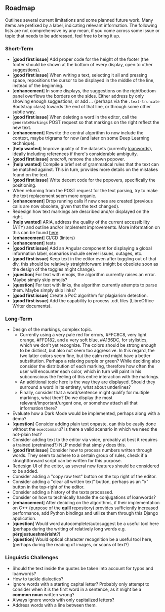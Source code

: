 ## Roadmap

Outlines several current limitations and some planned future work. Many items are prefixed by a label, indicating
relevant information. The following lists are not comprehensive by any mean, if you come across some issue or topic that
needs to be addressed, feel free to bring it up.

### Short-Term

- [**good first issue**] Add proper code for the height of the footer (the footer should be shown at the bottom of every
  display, open to other suggestions).
- [**good first issue**] When writing a text, selecting it all and pressing space, repositions the cursor to be
  displayed in the middle of the line, instead of the beginning.
- [**enhancement**] In some displays, the suggestions on the right/bottom panel overflows the borders on the sides.
  Either address by only showing enough suggestions, or add ... (perhaps via the `.text-truncate` Bootstrap class)
  towards the end of that line, or through some other subtle way.
- [**good first issue**] When deleting a word in the editor, call the `generateMarkings` POST request so that markings
  on the right reflect the new text.
- [**enhancement**] Rewrite the central algorithm to now include the context, maybe trigrams for now (and later on some
  Deep Learning technique).
- [**help wanted**] Improve quality of the datasets (currently [loanwords](https://github.com/OpenCovenant/loanwords)),
  ideally including references if there's considerable ambiguity.
- [**good first issue**] _onscroll_, remove the shown popover.
- [**help wanted**] Compile a brief set of grammatical rules that the text can be matched against. This in turn,
  provides more details on the mistakes found on the text.
- [**good first issue**] Write decent code for the popovers, specifically the positioning.
- When returning from the POST request for the text parsing, try to make the text replacement seem more organic.
- [**enhancement**] Drop running calls if new ones are created (previous calls are now obsolete, given that the text
  changed).
- Redesign how text markings are described and/or displayed on the right.
- [**help wanted**] ARIA, address the quality of the current accessibility (A11Y) and outline and/or implement
  improvements. More information on this can be
  found [here](https://developer.mozilla.org/en-US/docs/Web/Accessibility/ARIA).
- [**enhancement**] CI/CD (linters)
- [**enhancement**] tests
- [**good first issue**] Add an Angular component for displaying a global information label, scenarios include server
  issues, outages, etc.
- [**good first issue**] Keep text in the editor even after toggling out of that div, this should be relatively
  straightforward (might be obsolete soon as the design of the toggles might change).
- [**question**] For text with emojis, the algorithm currently raises an error. Maybe simply skip emojis?
- [**question**] For text with links, the algorithm currently attempts to parse them. Maybe simply skip links?
- [**good first issue**] Create a PoC algorithm for plagiarism detection.
- [**good first issue**] Add the capability to process .odt files (LibreOffice Writer documents).

### Long-Term

- Design of the markings, complex topic.
    - Currently using a very pale red for errors, #FFC8C8, very light orange, #FFD182, and a very soft blue, #A1B6DC,
      for stylistics, which we don't yet recognize. The colors should be strong enough to be distinct, but also not seem
      too aggressive. In this regard, the two latter colors seem fine, but the calm red might have a better
      substitution. Perhaps a relaxing purple or green? While deciding also consider the distribution of each marking,
      therefore how often the user will encounter each color, which in turn will paint in his subconscious the feeling
      of this entire interaction with the markings.
    - An additional topic here is the way they are displayed. Should they surround a word in its entirety, what about
      underlines?
    - Finally, consider that a word/sentence might qualify for multiple markings, what then? Do we display the most
      relevant/important/urgent one, or somehow attach all that information there?
- Evaluate how a Dark Mode would be implemented, perhaps along with a demo?
- [**question**] Consider adding plain text onpaste, can this be easily done without the `execCommand`? is there a valid
  scenario in which we need the not-plain text?
- Consider adding text to the editor via voice, probably at best it requires a trained (pretrained?) NLP model that
  simply does this.
- [**good first issue**] Consider how to process numbers written through words. They seem to adhere to a certain group
  of rules, check if a straightforward script can be written for this purpose.
- Redesign UI of the editor, as several new features should be considered to be added.
- Consider adding a "copy raw text" button on the top right of the editor.
- Consider adding a "clear all written text" button, perhaps as an "x" button in the top-right of the editor.
- Consider adding a history of the texts processed.
- Consider on how to technically handle the conjugations of loanwords?
- [**enhancement**] After deciding on the algorithms, if their implementation on C++ (purpose of the **quill**
  repository) provides sufficiently increased performance, add Python bindings and utilize them through this Django
  application.
- [**question**] Would word autocomplete/autosuggest be a useful tool here (perhaps during the writing of relatively
  long words e.g. **përpjestueshmërisht**?)
- [**question**] Would optical character recognition be a useful tool here, (perhaps during the reading of images, or
  scans of text?)

### Linguistic Challenges

- Should the text inside the quotes be taken into account for typos and loanwords?
- How to tackle dialectics?
- Ignore words with a starting capital letter? Probably only attempt to consider when it is the first word in a
  sentence, as it might be a **common noun** written wrong?
- Always ignore words with only capitalized letters?
- Address words with a line between them.

